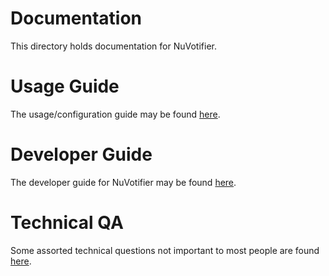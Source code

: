 # Documentation

This directory holds documentation for NuVotifier.

# Usage Guide

The usage/configuration guide may be found [here](usage.md).

# Developer Guide

The developer guide for NuVotifier may be found [here](developer.md).

# Technical QA

Some assorted technical questions not important to most people are found
[here](technical_qa.md).
